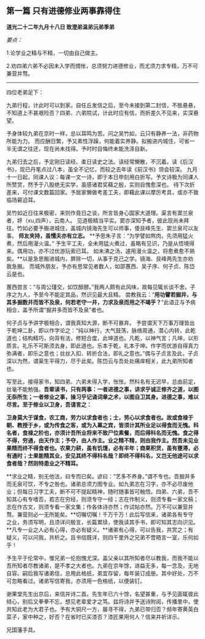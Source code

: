 ## 第一篇 只有进德修业两事靠得住

**道光二十二年九月十八日 致澄弟温弟沅弟季弟**

*要点：*

1.论学业之精与不精，一切由自己做主。

2.劝四弟六弟不必因未入学而惆怅，总须努力进德修业，而尤须力求专精，万不可兼营并骛。

------

四位老弟足下：

九弟行程，计此时可以到家。自任丘发信之后，至今未接到第二封信，不胜悬悬，不知道上不甚艰险否？四弟、六弟院试，计此时应有信，而折差久不见来，实深悬望。

予身体较九弟在京时一样，总以耳鸣为苦。问之吴竹如，云只有静养一法，非药物所能为力。
而应酬日繁，予又素性浮躁，何能着实养静。拟搬进内城住，可省一半无谓之往还，现在尚未找得。予时时自悔终未能洗涤自新。

九弟归去之后，予定刚日读经、柔日读史之法。读经常懒散，不沉着。读《后汉书》，现已丹笔点过八本，虽全不记忆，而较之去年读《前汉书》领会较深。
九月十一日起，同课人议：每课一文一诗，即于本日申刻用白折写。予文诗极为同课人所赞赏，然予于八股绝无实学，虽感诸君奖藉之殷，实则自愧愈深也。
待下次折差来，可付课文数篇回家。予居家懒做考差工夫，即藉此课以摩厉考具，或亦不致临场窘迫耳。

吴竹如近日往来极密，来则作竟日之谈，所言皆身心国家大道理。渠言有窦兰泉者，垿（xu,四声），云南人。
见道极精当平实。窦亦深知予者，彼此现尚未拜往。竹如必要予搬进城住，盖城内镜海先生可以师事，倭艮峰先生、窦兰泉可以友事。
**师友夹持，虽懦夫亦有立志。**
**予思朱子言：“为学譬如熬肉，先须用猛火煮，然后用漫火温。”
予生平工夫，全未用猛火煮过，虽略有见识，乃是从悟境得来。偶用功，亦不过优游玩索已耳。
如未沸之汤，遽用漫火温之，将愈煮愈不熟矣。**以是急思搬进城内，屏除一切，从事于克己之学。镜海、艮峰两先生亦劝我急搬。
而城外朋友，予亦有思常见者数人，如邵蕙西、吴子序、何子贞、陈岱云是也。

蕙西尝言：“与周公瑾交，如饮醇醪。”我两人颇有此风味，故每见辄长谈不舍。子序之为人，予至今不能定其品，然识见最大且精。
尝教我云：“**用功譬若掘井，与其多掘数井而皆不及泉，何若老守一井，力求及泉而用之不竭乎？**”此语正与予病相合，盖予所谓“掘井多而皆不及泉”者也。

何子贞与予讲字极相合，谓我真知大源，断不可暴弃。
予尝谓天下万事万理皆出于乾坤二卦，即以作字论之：“纯以神行，大气鼓荡，脉络周通，潜心内转，此乾道也；结构精巧，向背有法，修短合度，此坤道也。凡乾，以神气言；凡坤，以形质言。礼乐不可斯须去身，即此道也。乐本于乾，礼本于坤。作字而优游自得真力弥满者，即乐之意也；丝丝入扣、转折合法，即礼之意也。”偶与子贞言及此，子贞深以为然，谓渠生平得力，尽于此矣。陈岱云与吾处处痛痒相关，此九弟所知者也。

写至此，接得家书，知四弟、六弟未得入学，怅怅。然科名有无迟早，总由前定，丝毫不能勉强。**吾辈读书，只有两事：一者进德之事，讲求乎诚正修齐之道，以图无忝所生；一者修业之事，操习乎记诵词章之术，以图自卫其身。进德之事，难以尽言。至于修业以卫身，吾请言之：**

**卫身莫大于谋食，农工商，劳力以求食者也；士，劳心以求食者也。故或食禄于朝、教授于乡，或为传食之客，或为入幕之宾，皆须计其所业足以得食而无愧。科名者，食禄之阶也，亦须计吾所业将来不致尸位素餐，而后得科名而无愧。食之得不得，穷通，由天作主；予夺，由人作主。业之精不精，则由我作主。然吾未见业果精而终不得食者也。农果力耕，虽有饥馑，必有丰年；商果积货，虽有壅滞，必有通时；士果能精其业，安见其终不得科名哉？即终不得科名，又岂无他途可以求食者哉？然则特患业之不精耳。**

**求业之精，别无他法，曰专而已矣。谚曰：“艺多不养身。”谓不专也。吾掘井多而无泉可饮，不专之咎也。诸弟总须力图专业。如九弟志在习字，亦不必尽废他业；但每日习字工夫，断不可不提起精神，随时随事皆可触悟。四弟、六弟，吾不知其心有专嗜否，若志在穷经，则须专守一经；志在作制义，则须专看一家文稿；志在作古文，则须专看一家文集；作各体诗亦然；作试帖亦然。万不可以兼营并骛。兼营则必一无所能矣。**切嘱切嘱！千万千万！此后写信来，诸弟各有专守之业，务须写明，且须详问极言，长篇累牍，使我读其手书，即可知其志向识见。**凡专一业之人必有心得，亦必有疑义。**诸弟有心得，可以告我，共赏之；有疑义，可以问我，共析之。且书信既详，则四千里外之兄弟不啻晤言一室，乐何如乎！

予生平于伦常中，惟兄弟一伦抱愧尤深。盖父亲以其所知者尽以教我，而我不能以吾所知者尽教诸弟，是不孝之大者也。九弟在京年馀，进益无多，每一念及，无地自容。嗣后我写诸弟信，总用此格纸，弟宜存留，每年装订成册。其中好处，万不可忽略看过。诸弟写信寄我，亦须用一色格纸，以便装钉。

谢果堂先生出京后，来信并诗二首。先生年已六十馀，名望甚重，与予见面辄彼此倾心，别后又拳拳不忘，想见老辈爱才之笃。兹将诗并予送诗附阅，传播里中，使共知此老为大君子也。予有大铜尺一方，屡寻不得，九弟已带归否？频年寄黄英白菜子，家中种之，好否？在省时已买漆否？漆匠果用何人？信来并祈详示。

兄国藩手具。


